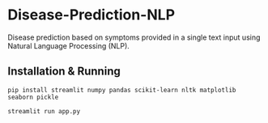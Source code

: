 # Disease-Prediction-NLP
Disease prediction based on symptoms provided in a single text input using Natural Language Processing (NLP).

## Installation & Running

```
pip install streamlit numpy pandas scikit-learn nltk matplotlib seaborn pickle
```

```
streamlit run app.py
```
